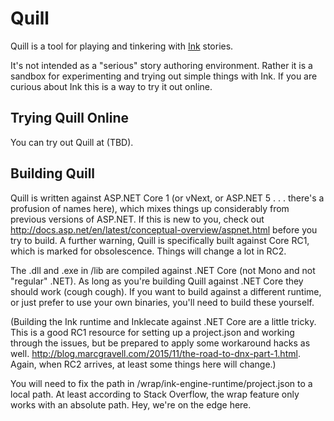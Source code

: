 # Quill

Quill is a tool for playing and tinkering with [Ink](https://github.com/inkle/ink) stories.

It's not intended as a "serious" story authoring environment. Rather it is a sandbox for experimenting and trying out simple things with Ink. If you are curious about Ink this is a way to try it out online.

## Trying Quill Online

You can try out Quill at (TBD).

## Building Quill

Quill is written against ASP.NET Core 1 (or vNext, or ASP.NET 5 . . . there's a profusion of names here), which mixes things up considerably from previous versions of ASP.NET. If this is new to you, check out http://docs.asp.net/en/latest/conceptual-overview/aspnet.html before you try to build. A further warning, Quill is specifically built against Core RC1, which is marked for obsolescence. Things will change a lot in RC2.

The .dll and .exe in /lib are compiled against .NET Core (not Mono and not "regular" .NET). As long as you're building Quill against .NET Core they should work (cough cough). If you want to build against a different runtime, or just prefer to use your own binaries, you'll need to build these yourself.

(Building the Ink runtime and Inklecate against .NET Core are a little tricky. This is a good RC1 resource for setting up a project.json and working through the issues, but be prepared to apply some workaround hacks as well. http://blog.marcgravell.com/2015/11/the-road-to-dnx-part-1.html. Again, when RC2 arrives, at least some things here will change.)

You will need to fix the path in /wrap/ink-engine-runtime/project.json to a local path. At least according to Stack Overflow, the wrap feature only works with an absolute path. Hey, we're on the edge here.
